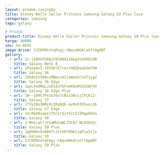 ```yaml
---
layout: produk-casinghp
title: Disney Belle Sailor Princess Samsung Galaxy S9 Plus Case
categories: samsung
tags: galaxy

# Produk
product-title: Disney Belle Sailor Princess Samsung Galaxy S9 Plus Case
harga: 90000
sku: hn-0695
image-drive: 1JCDPNtotqPegj-tBqsmNSAlxSft8gdNT
gallery:
  - url: 1C-jX0KhFh6BjFOCH9d119pg3sk8XbC0B
    title: Galaxy Note 8
  - url: 1PasaGnI-1OlD8lE7rorrHQIbqaA3eFUH
    title: Galaxy S6
  - url: 1VkAnIxtK9vxMBmxz41leWoG4rJxT1ygZ
    title: Galaxy S6 Edge
  - url: 1opLXoDMwLJuES4JYGFxeK8oHGk8ZWCVO
    title: Galaxy S6 Edge Plus
  - url: 1W--109CtPxSb76v7oBis3WcsjIYC612-
    title: Galaxy S7
  - url: 1fXytBo3BMLRcZRy6QE-qv9oX3U5uxs36
    title: Galaxy S7 Edge
  - url: 1XcMaVBzamzzTbr1rSiYsCnZJZHqpGbha
    title: Galaxy S8
  - url: 1-MUiLqtljPiqMU1oWLZ5C6J-NLR2bU2r
    title: Galaxy S8 Plus
  - url: 1pWVN6xXzB8UTcJ1tmPCR9K21qPjw3rle
    title: Galaxy S9
  - url: 1JCDPNtotqPegj-tBqsmNSAlxSft8gdNT
    title: Galaxy S9 Plus
---
```

